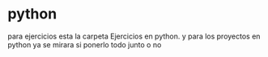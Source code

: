 # python
para ejercicios esta la carpeta Ejercicios en python. y para los proyectos en python ya se mirara si ponerlo todo junto o no 
